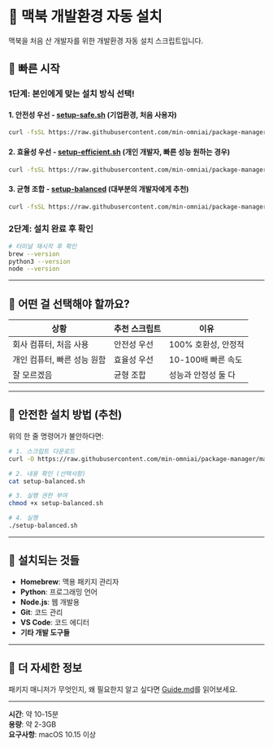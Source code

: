 # 📌 맥북 개발환경 자동 설치

맥북을 처음 산 개발자를 위한 개발환경 자동 설치 스크립트입니다.

## 📍 빠른 시작

### 1단계: 본인에게 맞는 설치 방식 선택!

#### 1. 안전성 우선 - [setup-safe.sh](https://github.com/min-omniai/package-manager/blob/main/dev-setup/setup-safe.sh) (기업환경, 처음 사용자)
```bash
curl -fsSL https://raw.githubusercontent.com/min-omniai/package-manager/main/dev-setup/setup-safe.sh | bash
```

#### 2. 효율성 우선 - [setup-efficient.sh](https://github.com/min-omniai/package-manager/blob/main/dev-setup/setup-efficient.sh) (개인 개발자, 빠른 성능 원하는 경우)
```bash
curl -fsSL https://raw.githubusercontent.com/min-omniai/package-manager/main/dev-setup/setup-efficient.sh | bash
```

#### 3. 균형 조합 - [setup-balanced](https://github.com/min-omniai/package-manager/blob/main/dev-setup/setup-balanced.sh) (대부분의 개발자에게 추천)
```bash
curl -fsSL https://raw.githubusercontent.com/min-omniai/package-manager/main/dev-setup/setup-balanced.sh | bash
```

### 2단계: 설치 완료 후 확인
```bash
# 터미널 재시작 후 확인
brew --version
python3 --version
node --version
```

---

## 📍 어떤 걸 선택해야 할까요?

| 상황 | 추천 스크립트 | 이유 |
|---|---|---|
| 회사 컴퓨터, 처음 사용 | 안전성 우선 | 100% 호환성, 안정적 |
| 개인 컴퓨터, 빠른 성능 원함 | 효율성 우선 | 10-100배 빠른 속도 |
| 잘 모르겠음 | 균형 조합 | 성능과 안정성 둘 다 |

---

## 📍 안전한 설치 방법 (추천)

위의 한 줄 명령어가 불안하다면:

```bash
# 1. 스크립트 다운로드
curl -O https://raw.githubusercontent.com/min-omniai/package-manager/main/dev-setup/setup-balanced.sh

# 2. 내용 확인 (선택사항)
cat setup-balanced.sh

# 3. 실행 권한 부여
chmod +x setup-balanced.sh

# 4. 실행
./setup-balanced.sh
```

---

## 📍 설치되는 것들

- **Homebrew**: 맥용 패키지 관리자
- **Python**: 프로그래밍 언어
- **Node.js**: 웹 개발용
- **Git**: 코드 관리
- **VS Code**: 코드 에디터
- **기타 개발 도구들**

---

## 📍 더 자세한 정보

패키지 매니저가 무엇인지, 왜 필요한지 알고 싶다면 [Guide.md](Guide.md)를 읽어보세요.

---

**시간**: 약 10-15분  
**용량**: 약 2-3GB  
**요구사항**: macOS 10.15 이상
